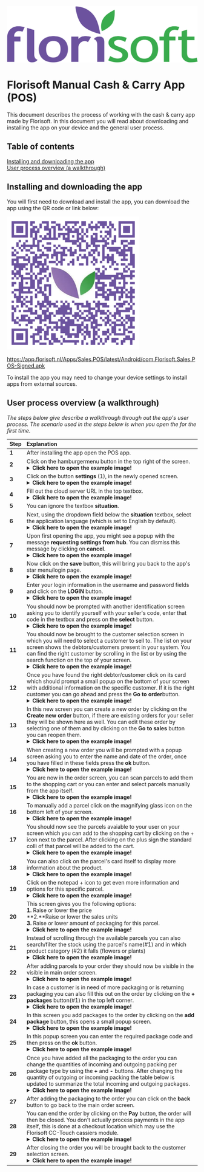 <img src="../../fslogo.png">

# Florisoft Manual Cash & Carry App (POS)

This document describes the process of working with the cash & carry app made by Florisoft. In this document you will read about downloading and installing the app on your device and the general user process.

## Table of contents

[Installing and downloading the app](#installing-and-downloading-the-app)  
[User process overview (a walkthrough)](#user-process-overview-a-walkthrough)

## Installing and downloading the app

You will first need to download and install the app, you can download the app using the QR code or link below:

<img src="../Cloud App QR-Codes/PNG images/C&C App QR.png" height=350px>

https://app.florisoft.nl/Apps/Sales.POS/latest/Android/com.Florisoft.Sales.POS-Signed.apk

To install the app you may need to change your device settings to install apps from external sources.

## User process overview (a walkthrough)

*The steps below give describe a walkthrough through out the app's user process. The scenario used in the steps below is when you open the for the first time.*

|**Step**|**Explanation**|
|:--|:--|
|**1**|After installing the app open the POS app.|
|**2**|Click on the hamburgermenu button in the top right of the screen. <details><summary>**Click here to open the example image!**</summary><img src="Cash & Carry App/1.jpg" height=350px></details>|
|**3**|Click on the button **settings** (1), in the newly opened screen.<details><summary>**Click here to open the example image!**</summary><img src="Cash & Carry App/2.jpg" height=350px></details>|
|**4**|Fill out the cloud server URL in the top textbox.<details><summary>**Click here to open the example image!**</summary><img src="Cash & Carry App/27.png" height=350px></details>|
|**5**|You can ignore the textbox **situation**. |
|**6**|Next, using the dropdown field below the **situation** textbox, select the application language (which is set to English by default).<details><summary>**Click here to open the example image!**</summary><img src="Cash & Carry App/6.jpg" height=350px></details>|
|**7**|Upon first opening the app, you might see a popup with the message **requesting settings from hub**. You can dismiss this message by clicking on **cancel**.<details><summary>**Click here to open the example image!**</summary><img src="Cash & Carry App/4.jpg" height=350px></details>|
|**8**|Now click on the **save** button, this will bring you back to the app's star menu/login page.<details><summary>**Click here to open the example image!**</summary><img src="Cash & Carry App/5.jpg" height=350px></details>|
|**9**|Enter your login information in the username and password fields and click on the **LOGIN** button.<details><summary>**Click here to open the example image!**</summary><img src="Cash & Carry App/7.jpg" height=350px></details>|
|**10**|You should now be prompted with another identification screen asking you to identify yourself with your seller's code, enter that code in the textbox and press on the **select** button.<details><summary>**Click here to open the example image!**</summary><img src="Cash & Carry App/9.jpg" height=350px></details>|
|**11**|You should now be brought to the customer selection screen in which you will need to select a customer to sell to. The list on your screen shows the debtors/customers present in your system. You can find the right customer by scrolling in the list or by using the search function on the top of your screen.<details><summary>**Click here to open the example image!**</summary><img src="Cash & Carry App/10.jpg" height=350px></details>|
|**12**|Once you have found the right debtor/customer click on its card which should prompt a small popup on the bottom of your screen with additional information on the specific customer. If it is the right customer you can go ahead and press the **Go to order**button.<details><summary>**Click here to open the example image!**</summary><img src="Cash & Carry App/11.jpg" height=350px></details>|
|**13**|In this new screen you can create a new order by clicking on the **Create new order** button, if there are existing orders for your seller they will be shown here as well. You can edit these order by selecting one of them and by clicking on the **Go to sales** button you can reopen them. <details><summary>**Click here to open the example image!**</summary><img src="Cash & Carry App/12.jpg" height=350px></details>|
|**14**|When creating a new order you will be prompted with a popup screen asking you to enter the name and date of the order, once you have filled in these fields press the **ok** button.<details><summary>**Click here to open the example image!**</summary><img src="Cash & Carry App/13.jpg" height=350px></details>|
|**15**|You are now in the order screen, you can scan parcels to add them to the shopping cart or you can enter and select parcels manually from the app itself.<details><summary>**Click here to open the example image!**</summary><img src="Cash & Carry App/15.jpg" height=350px></details>|
|**16**|To manually add a parcel click on the magnifying glass icon on the bottom left of your screen.<details><summary>**Click here to open the example image!**</summary><img src="Cash & Carry App/28.jpg" height=350px></details>|
|**17**|You should now see the parcels avaiable to your user on your screen which you can add to the shopping cart by clicking on the + icon next to the parcel. After clicking on the plus sign the standard colli of that parcel will be added to the cart.<details><summary>**Click here to open the example image!**</summary><img src="Cash & Carry App/16.jpg" height=350px></details>|
|**18**|You can also click on the parcel's card itself to display more information about the product.<details><summary>**Click here to open the example image!**</summary><img src="Cash & Carry App/31.jpg" height=350px></details> |
|**19**|Click on the notepad + icon to get even more information and options for this specific parcel.<details><summary>**Click here to open the example image!**</summary><img src="Cash & Carry App/30.jpg" height=350px></details>|
|**20**|This screen gives you the following options:<br>**1.** Raise or lower the price<br>**2.**Raise or lower the sales units<br>**3.** Raise or lower amount of packaging for this parcel.<details><summary>**Click here to open the example image!**</summary><img src="Cash & Carry App/21.jpg" height=350px></details>|
|**21**|Instead of scrolling through the available parcels you can also search/filter the stock using the parcel's name(#1) and in which product category (#2) it falls (flowers or plants)<details><summary>**Click here to open the example image!**</summary><img src="Cash & Carry App/18.jpg" height=350px></details>|
|**22**|After adding parcels to your order they should now be visible in the visible in main order screen.<details><summary>**Click here to open the example image!**</summary><img src="Cash & Carry App/35.jpg" height=350px></details>|
|**23**|In case a customer is in need of more packaging or is returning packaging you can also fill this out on the order by clicking on the **+ packages** button(#1) in the top left corner.<details><summary>**Click here to open the example image!**</summary><img src="Cash & Carry App/36.jpg" height=350px></details>|
|**24**|In this screen you add packages to the order by clicking on the **add package** button, this opens a small popup screen.<details><summary>**Click here to open the example image!**</summary><img src="Cash & Carry App/24.jpg" height=350px></details>|
|**25**|In this popup screen you can enter the required package code and then press on the **ok** button.<details><summary>**Click here to open the example image!**</summary><img src="Cash & Carry App/23.jpg" height=350px></details>|
|**26**|Once you have added all the packaging to the order you can change the quantities of incoming and outgoing packing per package type by using the **+** and **-** buttons. After changing the quantity of outgoing or incoming packing the table below is updated to summarize the total incoming and outgoing packages.<details><summary>**Click here to open the example image!**</summary><img src="Cash & Carry App/40.jpg" height=350px></details> |
|**27**|After adding the packaging to the order you can click on the **back** button to go back to the main order screen.|
|**28**|You can end the order by clicking on the **Pay** button, the order will then be closed. You don't actually process payments in the app itself, this is done at a checkout location which may use the Florisoft CC-Touch cassiers module.<details><summary>**Click here to open the example image!**</summary><img src="Cash & Carry App/37.jpg" height=350px></details>|
|**29**|After closing the order you will be brought back to the customer selection screen.<details><summary>**Click here to open the example image!**</summary><img src="Cash & Carry App/26.jpg" height=350px></details>|
